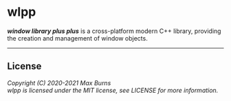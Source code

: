 # wlpp
___window library plus plus___ is a cross-platform modern C++ library, providing the creation and management of window objects.

---
## License
_Copyright (C) 2020-2021 Max Burns_  
_wlpp is licensed under the MIT license, see LICENSE for more information._
